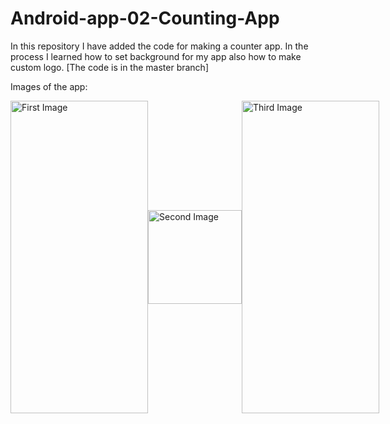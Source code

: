 # Android-app-02-Counting-App

In this repository I have added the code for making a counter app. In the process I learned how to set background for my app also how to make custom logo.
[The code is in the master branch] 

Images of the app:


<div style="display: flex; justify-content: space-between; align-items: center; gap: "120";">
  <img src="https://github.com/Shrivastavadev/Android-app-02-Counting-App/assets/137807080/3b9de3d6-95eb-4013-a522-367c88771c21" width = "220" height = "500" alt="First Image" margin-right: 10px; />
  <img src="https://github.com/Shrivastavadev/Android-app-02-Counting-App/assets/137807080/fb288432-59ab-4700-b5a6-eb05df1306a1" width = "150" height = "150" alt="Second Image" align-self: center; />
  <img src="https://github.com/Shrivastavadev/Android-app-02-Counting-App/assets/137807080/87e37380-55cd-4080-9816-7b280e7a144b" width = "220" height = "500" alt="Third Image" margin-left: 10px;/>
</div>
</div>

